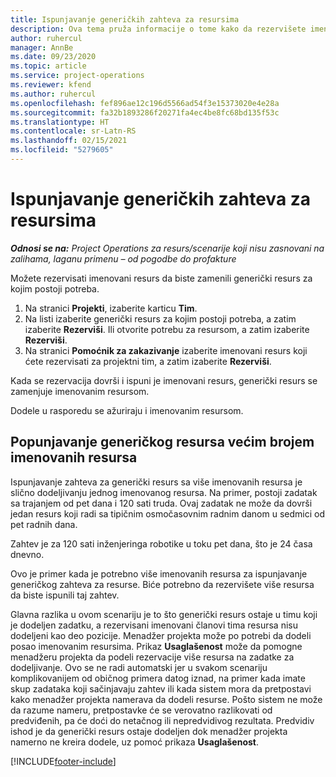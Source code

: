```yaml
---
title: Ispunjavanje generičkih zahteva za resursima
description: Ova tema pruža informacije o tome kako da rezervišete imenovane resurse u skladu sa potrebama za generičkim resursima.
author: ruhercul
manager: AnnBe
ms.date: 09/23/2020
ms.topic: article
ms.service: project-operations
ms.reviewer: kfend
ms.author: ruhercul
ms.openlocfilehash: fef896ae12c196d5566ad54f3e15373020e4e28a
ms.sourcegitcommit: fa32b1893286f20271fa4ec4be8fc68bd135f53c
ms.translationtype: HT
ms.contentlocale: sr-Latn-RS
ms.lasthandoff: 02/15/2021
ms.locfileid: "5279605"
---
```

# <a name="generic-resource-requirement-fulfillment"></a>Ispunjavanje generičkih zahteva za resursima

_**Odnosi se na:** Project Operations za resurs/scenarije koji nisu zasnovani na zalihama, laganu primenu – od pogodbe do profakture_

Možete rezervisati imenovani resurs da biste zamenili generički resurs za kojim postoji potreba.

1. Na stranici **Projekti**, izaberite karticu **Tim**.
2. Na listi izaberite generički resurs za kojim postoji potreba, a zatim izaberite **Rezerviši**. Ili otvorite potrebu za resursom, a zatim izaberite **Rezerviši**.
3. Na stranici **Pomoćnik za zakazivanje** izaberite imenovani resurs koji ćete rezervisati za projektni tim, a zatim izaberite **Rezerviši**.

Kada se rezervacija dovrši i ispuni je imenovani resurs, generički resurs se zamenjuje imenovanim resursom.

Dodele u rasporedu se ažuriraju i imenovanim resursom.

## <a name="fulfill-a-generic-resource-with-multiple-named-resources"></a>Popunjavanje generičkog resursa većim brojem imenovanih resursa
Ispunjavanje zahteva za generički resurs sa više imenovanih resursa je slično dodeljivanju jednog imenovanog resursa. Na primer, postoji zadatak sa trajanjem od pet dana i 120 sati truda. Ovaj zadatak ne može da dovrši jedan resurs koji radi sa tipičnim osmočasovnim radnim danom u sedmici od pet radnih dana. 

Zahtev je za 120 sati inženjeringa robotike u toku pet dana, što je 24 časa dnevno.

Ovo je primer kada je potrebno više imenovanih resursa za ispunjavanje generičkog zahteva za resurse. Biće potrebno da rezervišete više resursa da biste ispunili taj zahtev.

Glavna razlika u ovom scenariju je to što generički resurs ostaje u timu koji je dodeljen zadatku, a rezervisani imenovani članovi tima resursa nisu dodeljeni kao deo pozicije. Menadžer projekta može po potrebi da dodeli posao imenovanim resursima. Prikaz **Usaglašenost** može da pomogne menadžeru projekta da podeli rezervacije više resursa na zadatke za dodeljivanje. Ovo se ne radi automatski jer u svakom scenariju komplikovanijem od običnog primera datog iznad, na primer kada imate skup zadataka koji sačinjavaju zahtev ili kada sistem mora da pretpostavi kako menadžer projekta namerava da dodeli resurse. Pošto sistem ne može da razume nameru, pretpostavke će se verovatno razlikovati od predviđenih, pa će doći do netačnog ili nepredvidivog rezultata. Predvidiv ishod je da generički resurs ostaje dodeljen dok menadžer projekta namerno ne kreira dodele, uz pomoć prikaza **Usaglašenost**.




[!INCLUDE[footer-include](../includes/footer-banner.md)]